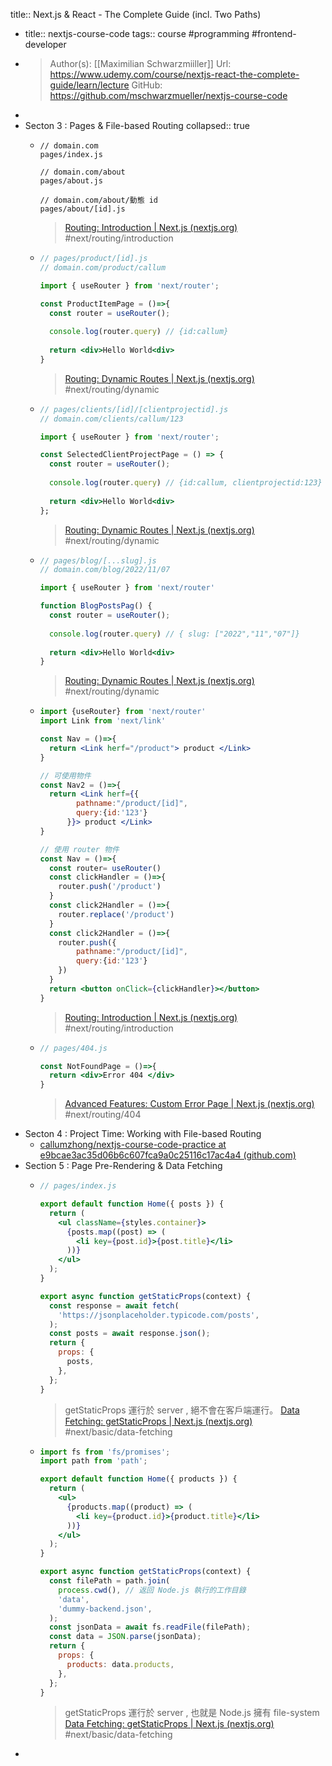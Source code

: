 title:: Next.js & React - The Complete Guide (incl. Two Paths)

- title:: nextjs-course-code
  tags:: course #programming #frontend-developer
- >Author(s): [[Maximilian Schwarzmiiller]]
  Url: https://www.udemy.com/course/nextjs-react-the-complete-guide/learn/lecture
  GitHub: https://github.com/mschwarzmueller/nextjs-course-code
-
- Secton 3 : Pages & File-based Routing
  collapsed:: true
	- ```
	  // domain.com
	  pages/index.js
	  
	  // domain.com/about
	  pages/about.js
	  
	  // domain.com/about/動態 id
	  pages/about/[id].js
	  ```
	  >[Routing: Introduction | Next.js (nextjs.org)](https://nextjs.org/docs/routing/introduction)
	  #next/routing/introduction
	- ```jsx
	  // pages/product/[id].js
	  // domain.com/product/callum
	  
	  import { useRouter } from 'next/router';
	  
	  const ProductItemPage = ()=>{
	    const router = useRouter();
	    
	    console.log(router.query) // {id:callum}
	    
	    return <div>Hello World<div>
	  }
	  ```
	  >[Routing: Dynamic Routes | Next.js (nextjs.org)](https://nextjs.org/docs/routing/dynamic-routes)
	  #next/routing/dynamic
	- ```jsx
	  // pages/clients/[id]/[clientprojectid].js
	  // domain.com/clients/callum/123
	  
	  import { useRouter } from 'next/router';
	  
	  const SelectedClientProjectPage = () => {
	    const router = useRouter();
	    
	    console.log(router.query) // {id:callum, clientprojectid:123}
	    
	    return <div>Hello World<div>
	  };
	  ```
	  >[Routing: Dynamic Routes | Next.js (nextjs.org)](https://nextjs.org/docs/routing/dynamic-routes)
	  #next/routing/dynamic
	- ```jsx
	  // pages/blog/[...slug].js
	  // domain.com/blog/2022/11/07
	  
	  import { useRouter } from 'next/router'
	  
	  function BlogPostsPag() {
	    const router = useRouter();
	    
	    console.log(router.query) // { slug: ["2022","11","07"]}
	    
	    return <div>Hello World<div>
	  }
	  ```
	  > [Routing: Dynamic Routes | Next.js (nextjs.org)](https://nextjs.org/docs/routing/dynamic-routes#catch-all-routes)
	  #next/routing/dynamic
	- ```jsx
	  import {useRouter} from 'next/router'
	  import Link from 'next/link'
	  
	  const Nav = ()=>{
	  	return <Link herf="/product"> product </Link> 
	  }
	  
	  // 可使用物件
	  const Nav2 = ()=>{
	  	return <Link herf={{
	          pathname:"/product/[id]",
	          query:{id:'123'}
	        }}> product </Link> 
	  }
	  
	  // 使用 router 物件
	  const Nav = ()=>{
	    const router= useRouter()
	    const clickHandler = ()=>{
	      router.push('/product')
	    }
	    const click2Handler = ()=>{
	      router.replace('/product')
	    }
	    const click2Handler = ()=>{
	      router.push({
	          pathname:"/product/[id]",
	          query:{id:'123'}
	      })
	    }
	    return <button onClick={clickHandler}></button>
	  }
	  ```
	  > [Routing: Introduction | Next.js (nextjs.org)](https://nextjs.org/docs/routing/introduction#linking-between-pages)
	  #next/routing/introduction
	- ```jsx
	  // pages/404.js
	  
	  const NotFoundPage = ()=>{
	    return <div>Error 404 </div>
	  }
	  ```
	  >[Advanced Features: Custom Error Page | Next.js (nextjs.org)](https://nextjs.org/docs/advanced-features/custom-error-page#404-page)
	  #next/routing/404
- Secton 4 : Project Time: Working with File-based Routing
	- [callumzhong/nextjs-course-code-practice at e9bcae3ac35d06b6c607fca9a0c25116c17ac4a4 (github.com)](https://github.com/callumzhong/nextjs-course-code-practice/tree/e9bcae3ac35d06b6c607fca9a0c25116c17ac4a4)
- Section 5 : Page Pre-Rendering & Data Fetching
	- ```jsx
	  // pages/index.js
	  
	  export default function Home({ posts }) {
	    return (
	      <ul className={styles.container}>
	        {posts.map((post) => (
	          <li key={post.id}>{post.title}</li>
	        ))}
	      </ul>
	    );
	  }
	  
	  export async function getStaticProps(context) {
	    const response = await fetch(
	      'https://jsonplaceholder.typicode.com/posts',
	    );
	    const posts = await response.json();
	    return {
	      props: {
	        posts,
	      },
	    };
	  }
	  ```
	  > getStaticProps  運行於 server , 絕不會在客戶端運行。
	  [Data Fetching: getStaticProps | Next.js (nextjs.org)](https://nextjs.org/docs/basic-features/data-fetching/get-static-props)
	  #next/basic/data-fetching
	- ```jsx
	  import fs from 'fs/promises';
	  import path from 'path';
	  
	  export default function Home({ products }) {
	    return (
	      <ul>
	        {products.map((product) => (
	          <li key={product.id}>{product.title}</li>
	        ))}
	      </ul>
	    );
	  }
	  
	  export async function getStaticProps(context) {
	    const filePath = path.join(
	      process.cwd(), // 返回 Node.js 執行的工作目錄
	      'data',
	      'dummy-backend.json',
	    );
	    const jsonData = await fs.readFile(filePath);
	    const data = JSON.parse(jsonData);
	    return {
	      props: {
	        products: data.products,
	      },
	    };
	  }
	  ```
	  > getStaticProps  運行於 server , 也就是 Node.js 擁有 file-system
	  [Data Fetching: getStaticProps | Next.js (nextjs.org)](https://nextjs.org/docs/basic-features/data-fetching/get-static-props)
	  #next/basic/data-fetching
-